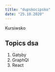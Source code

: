```yaml
---
title: "dupskocipsko"
date: "25.10.2020"
---
```


Kursiwsko

## Topics dsa

1. Gatsby
2. GraphQl
3. React
